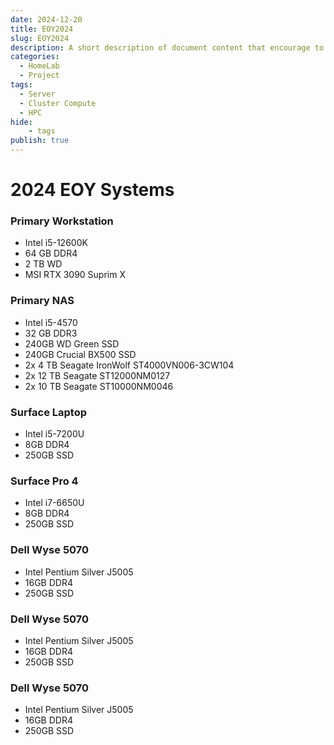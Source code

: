 ```yaml
---
date: 2024-12-20
title: EOY2024
slug: EOY2024
description: A short description of document content that encourage to read it
categories:
  - HomeLab
  - Project
tags:
  - Server
  - Cluster Compute
  - HPC
hide:
    - tags
publish: true
---
```


# 2024 EOY Systems

### Primary Workstation
- Intel i5-12600K
- 64 GB DDR4
- 2 TB WD 
- MSI RTX 3090 Suprim X

### Primary NAS
- Intel i5-4570
- 32 GB DDR3
- 240GB WD Green SSD
- 240GB Crucial BX500 SSD
- 2x 4 TB Seagate IronWolf ST4000VN006-3CW104
- 2x 12 TB Seagate ST12000NM0127
- 2x 10 TB Seagate ST10000NM0046
<!-- more -->
### Surface Laptop
- Intel i5-7200U
- 8GB DDR4
- 250GB SSD

### Surface Pro 4
- Intel i7-6650U
- 8GB DDR4
- 250GB SSD

### Dell Wyse 5070
- Intel Pentium Silver J5005
- 16GB DDR4
- 250GB SSD

### Dell Wyse 5070
- Intel Pentium Silver J5005
- 16GB DDR4
- 250GB SSD

### Dell Wyse 5070
- Intel Pentium Silver J5005
- 16GB DDR4
- 250GB SSD

